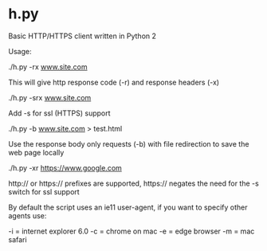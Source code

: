 # h.py
Basic HTTP/HTTPS client written in Python 2

Usage:

./h.py -rx www.site.com   

This will give http response code (-r) and response headers (-x)

./h.py -srx www.site.com

Add -s for ssl (HTTPS) support

./h.py -b www.site.com > test.html

Use the response body only requests (-b) with file redirection to save the web page locally

./h.py -xr https://www.google.com

http:// or https:// prefixes are supported, https:// negates the need for the -s switch for ssl support

By default the script uses an ie11 user-agent, if you want to specify other agents use:

-i = internet explorer 6.0
-c = chrome on mac
-e = edge browser
-m = mac safari
